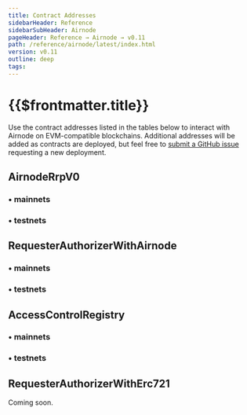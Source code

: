 ```yaml
---
title: Contract Addresses
sidebarHeader: Reference
sidebarSubHeader: Airnode
pageHeader: Reference → Airnode → v0.11
path: /reference/airnode/latest/index.html
version: v0.11
outline: deep
tags:
---
```


<VersionWarning/>

<PageHeader/>

<SearchHighlight/>

# {{$frontmatter.title}}

Use the contract addresses listed in the tables below to interact with Airnode
on EVM-compatible blockchains. Additional addresses will be added as contracts
are deployed, but feel free to
[submit a GitHub issue<ExternalLinkImage/>](https://github.com/api3dao/airnode/issues)
requesting a new deployment.

## AirnodeRrpV0

### • mainnets

<ContractAddresses type="mainnet" contractName="AirnodeRrpV0"/>

### • testnets

<ContractAddresses type="testnet" contractName="AirnodeRrpV0"/>

## RequesterAuthorizerWithAirnode

### • mainnets

<ContractAddresses type="mainnet" contractName="RequesterAuthorizerWithAirnode"/>

### • testnets

<ContractAddresses type="testnet" contractName="RequesterAuthorizerWithAirnode"/>

## AccessControlRegistry

### • mainnets

<ContractAddresses type="mainnet" contractName="AccessControlRegistry"/>

### • testnets

<ContractAddresses type="testnet" contractName="AccessControlRegistry"/>

## RequesterAuthorizerWithErc721

Coming soon.
